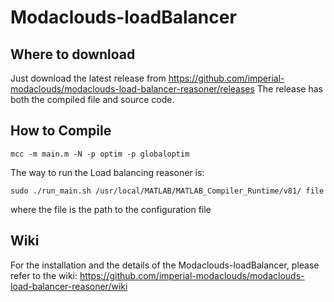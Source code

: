 Modaclouds-loadBalancer
==============
## Where to download
Just download the latest release from  https://github.com/imperial-modaclouds/modaclouds-load-balancer-reasoner/releases
The release has both the compiled file and source code.

## How to Compile
```
mcc -m main.m -N -p optim -p globaloptim
```

The way to run the Load balancing reasoner is:
```
sudo ./run_main.sh /usr/local/MATLAB/MATLAB_Compiler_Runtime/v81/ file
```
where the file is the path to the configuration file


## Wiki
For the installation and the details of the Modaclouds-loadBalancer, please refer to the wiki: https://github.com/imperial-modaclouds/modaclouds-load-balancer-reasoner/wiki
